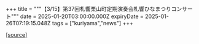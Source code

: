 +++
title = """【3/15】第37回札響栗山町定期演奏会札響ひなまつりコンサート"""
date = 2025-01-20T03:00:00.000Z
expiryDate = 2025-01-26T07:19:15.048Z
tags = ["kuriyama","news"]
+++


[[source]](https://www.town.kuriyama.hokkaido.jp/soshiki/55/30050.html)
